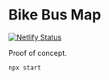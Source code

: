 # Bike Bus Map

[![Netlify Status](https://api.netlify.com/api/v1/badges/1e96bd4a-4590-4215-bc25-952bc5602a4d/deploy-status)](https://app.netlify.com/sites/bikebusmap/deploys)

Proof of concept.

```sh
npx start
```
